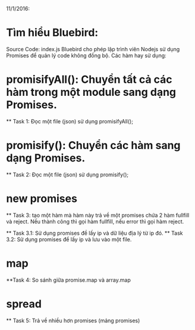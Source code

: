 11/1/2016:
# Tìm hiểu Bluebird:
Source Code: index.js
 Bluebird cho phép lập trình viên Nodejs sử dụng Promises để quản lý code không đồng bộ.
 Các hàm hay sử dụng:

# promisifyAll(): Chuyển tất cả các hàm trong một module sang dạng Promises.
** Task 1: Đọc một file (json) sử dụng promisifyAll();

# promisify(): Chuyển các hàm sang dạng Promises.
** Task 2: Đọc một file (json) sử dụng promisify();

# new promises
** Task 3: tạo một hàm mà hàm này trả về một promises chứa 2 hàm fullfill và reject.
 Nếu thành công thì gọi hàm fullfill, nếu error thì gọi hàm reject.

** Task 3.1: Sử dụng promises đề lấy ip và dữ liệu địa lý từ ip đó.
** Task 3.2: Sử dụng promises để lấy ip và lưu vào một file.

# map
**Task 4: So sánh giữa promise.map và array.map

# spread
** Task 5: Trả về nhiều hơn promises (mảng promises)




